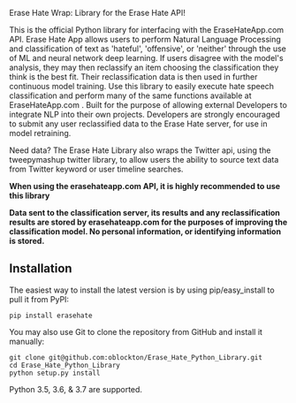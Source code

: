Erase Hate Wrap: Library for the Erase Hate API!


This is the official Python library for interfacing with the EraseHateApp.com API. Erase Hate App allows users to perform Natural Language Processing and classification of text as 'hateful', 'offensive', or 'neither' through the use of ML and neural network deep learning. If users disagree with the model's analysis, they may then reclassify an item choosing the classification they think is the best fit. Their reclassification data is then used in further continuous model training. Use this library to easily execute hate speech classification and perform many of the same functions available at EraseHateApp.com . Built for the purpose of allowing external Developers to integrate NLP into their own projects. Developers are strongly encouraged to submit any user reclassified data to the Erase Hate server, for use in model retraining.   

Need data?
  The Erase Hate Library also wraps the Twitter api, using the tweepymashup twitter library, to  allow users the ability to source text data from Twitter keyword or user timeline searches.

**When using the erasehateapp.com API, it is highly recommended to use this library**

**Data sent to the classification server, its results and any reclassification results are stored by erasehateapp.com for the purposes of improving the classification model. No personal information, or identifying information is stored.**

Installation
------------
The easiest way to install the latest version
is by using pip/easy_install to pull it from PyPI:

    pip install erasehate

You may also use Git to clone the repository from
GitHub and install it manually:

    git clone git@github.com:oblockton/Erase_Hate_Python_Library.git
    cd Erase_Hate_Python_Library
    python setup.py install

Python 3.5, 3.6, & 3.7 are supported.
